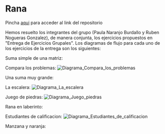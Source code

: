 # Rana
Pincha [aqui](https://github.com/rnoguer22/Rana.git) para acceder al link del repositorio

Hemos resuelto los integrantes del grupo (Paula Naranjo Burdallo y Ruben Nogueras Gonzalez), de manera conjunta, los ejercicios propuestos en "Entrega de Ejercicios Grupales".
Los diagramas de flujo para cada uno de los ejercicios de la entrega son los siguientes:

Suma simple de una matriz:

Compara los problemas:
![Diagrama_Compara_los_problemas](https://user-images.githubusercontent.com/91721762/146639922-b466d457-b009-4ed9-afad-c76e14785d33.png)

Una suma muy grande:

La escalera:
![Diagrama_La_escalera](https://user-images.githubusercontent.com/91721762/146639943-2117cef0-08b6-49c6-80b6-bd79547e893e.png)

Juego de piedras:
![Diagrama_Juego_piedras](https://user-images.githubusercontent.com/91721762/146639959-84922a99-816c-479e-95a0-97769582218c.png)

Rana en laberinto:

Estudiantes de calificacion:
![Diagrama_Estudiantes_de_calificacion](https://user-images.githubusercontent.com/91721762/146640011-bf12fc30-393f-4813-805c-dafbcf2a3e97.png)

Manzana y naranja:
